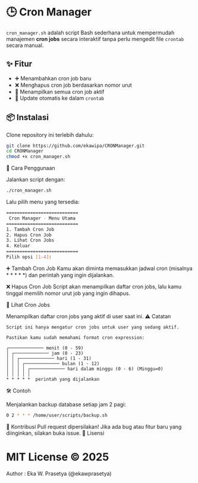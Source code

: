 # 🕒 Cron Manager

`cron_manager.sh` adalah script Bash sederhana untuk mempermudah manajemen **cron jobs** secara interaktif tanpa perlu mengedit file `crontab` secara manual.

## ✨ Fitur
- ➕ Menambahkan cron job baru
- ❌ Menghapus cron job berdasarkan nomor urut
- 📜 Menampilkan semua cron job aktif
- 🔄 Update otomatis ke dalam `crontab`

## 📦 Instalasi
Clone repository ini terlebih dahulu:

```bash
git clone https://github.com/ekawipa/CRONManager.git
cd CRONManager
chmod +x cron_manager.sh
```
🚀 Cara Penggunaan

Jalankan script dengan:
```bash
./cron_manager.sh
```
Lalu pilih menu yang tersedia:
```bash
===========================
 Cron Manager - Menu Utama
===========================
1. Tambah Cron Job
2. Hapus Cron Job
3. Lihat Cron Jobs
4. Keluar
===========================
Pilih opsi [1-4]:
```
➕ Tambah Cron Job
Kamu akan diminta memasukkan jadwal cron (misalnya * * * * *) dan perintah yang ingin dijalankan.

❌ Hapus Cron Job
Script akan menampilkan daftar cron jobs, lalu kamu tinggal memilih nomor urut job yang ingin dihapus.

📜 Lihat Cron Jobs

Menampilkan daftar cron jobs yang aktif di user saat ini.
⚠️ Catatan

    Script ini hanya mengatur cron jobs untuk user yang sedang aktif.

    Pastikan kamu sudah memahami format cron expression:

    ┌───────────── menit (0 - 59)
    │ ┌───────────── jam (0 - 23)
    │ │ ┌───────────── hari (1 - 31)
    │ │ │ ┌───────────── bulan (1 - 12)
    │ │ │ │ ┌───────────── hari dalam minggu (0 - 6) (Minggu=0)
    │ │ │ │ │
    * * * * *  perintah yang dijalankan

🛠️ Contoh

Menjalankan backup database setiap jam 2 pagi:
```bash
0 2 * * * /home/user/scripts/backup.sh
```

🤝 Kontribusi
Pull request dipersilakan! Jika ada bug atau fitur baru yang diinginkan, silakan buka issue.
📜 Lisensi

MIT License © 2025
========================================
Author : Eka W. Prasetya (@ekawprasetya)
